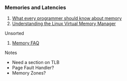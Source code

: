 ### Memories and Latencies

1. [What every programmer should know about memory](http://lwn.net/Articles/250967/)
1. [Understanding the Linux Virtual Memory Manager](https://www.kernel.org/doc/gorman/)

Unsorted

1. [Memory FAQ](http://landley.net/writing/memory-faq.txt)

Notes

- Need a section on TLB
- Page Fault Handler?
- Memory Zones?
 
